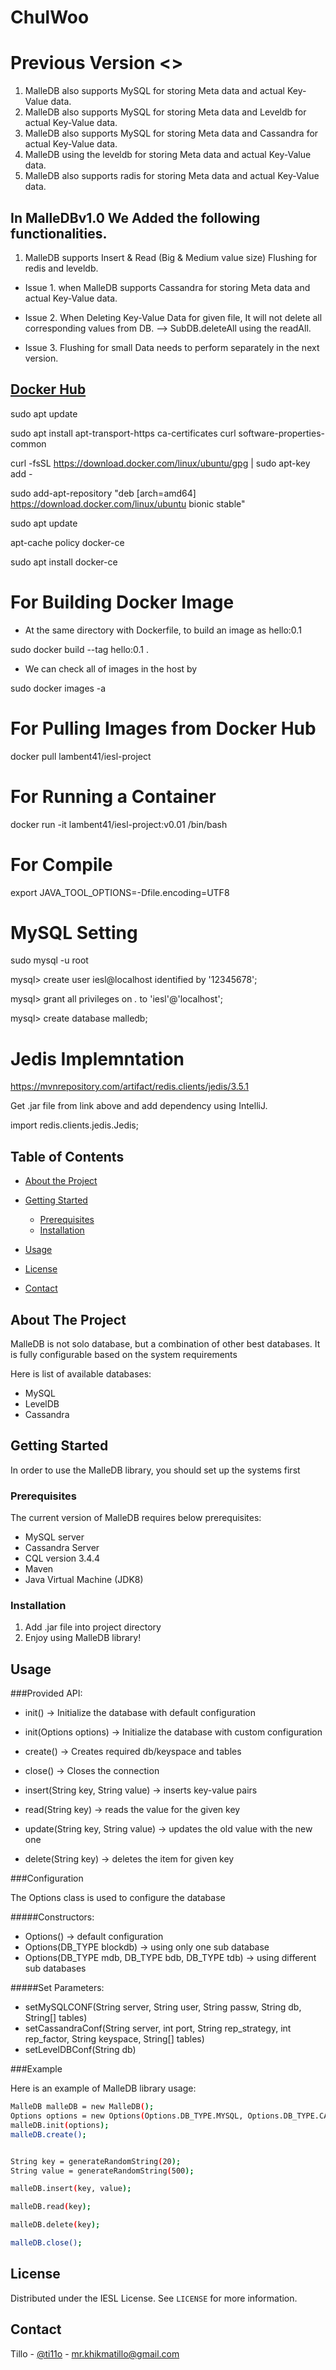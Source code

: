 # ChulWoo

# Previous Version <<MalleDB>>
1. MalleDB also supports MySQL for storing Meta data and actual Key-Value data.
2. MalleDB also supports MySQL for storing Meta data and Leveldb for actual Key-Value data.
3. MalleDB also supports MySQL for storing Meta data and Cassandra for actual Key-Value data.
4. MalleDB using the leveldb for storing Meta data and actual Key-Value data.
5. MalleDB also supports radis for storing Meta data and actual Key-Value data.

## In MalleDBv1.0 We Added the following functionalities.

1. MalleDB supports Insert & Read (Big & Medium value size) Flushing for redis and leveldb.

* Issue 1. when MalleDB supports Cassandra for storing Meta data and actual Key-Value data.

* Issue 2. When Deleting Key-Value Data for given file, It will not delete all corresponding values from DB. --> 
  SubDB.deleteAll using the readAll.

* Issue 3. Flushing for small Data needs to perform separately in the next version.

## [Docker Hub](https://hub.docker.com/r/lambent41/iesl-project)

sudo apt update

sudo apt install apt-transport-https ca-certificates curl software-properties-common

curl -fsSL https://download.docker.com/linux/ubuntu/gpg | sudo apt-key add -

sudo add-apt-repository "deb [arch=amd64] https://download.docker.com/linux/ubuntu bionic stable"

sudo apt update

apt-cache policy docker-ce

sudo apt install docker-ce

# For Building Docker Image

- At the same directory with Dockerfile, to build an image as hello:0.1

sudo docker build --tag hello:0.1 .
- We can check all of images in the host by

sudo docker images -a

# For Pulling Images from Docker Hub

docker pull lambent41/iesl-project

# For Running a Container
docker run -it lambent41/iesl-project:v0.01 /bin/bash

# For Compile
export JAVA_TOOL_OPTIONS=-Dfile.encoding=UTF8

# MySQL Setting

sudo mysql -u root

mysql> create user iesl@localhost identified by '12345678';

mysql> grant all privileges on *.* to 'iesl'@'localhost';

mysql> create database malledb;

# Jedis Implemntation

https://mvnrepository.com/artifact/redis.clients/jedis/3.5.1

Get .jar file from link above and add dependency using IntelliJ.

import redis.clients.jedis.Jedis;


<!-- TABLE OF CONTENTS -->
## Table of Contents

* [About the Project](#about-the-project)

* [Getting Started](#getting-started)
  * [Prerequisites](#prerequisites)
  * [Installation](#installation)
* [Usage](#usage)
* [License](#license)
* [Contact](#contact)



<!-- ABOUT THE PROJECT -->
## About The Project

MalleDB is not solo database, but a combination of other best databases.
It is fully configurable based on the system requirements

Here is list of available databases:
* MySQL
* LevelDB
* Cassandra

<!-- GETTING STARTED -->
## Getting Started

In order to use the MalleDB library, you should set up the systems first

### Prerequisites

The current version of MalleDB requires below prerequisites:
* MySQL server
* Cassandra Server
* CQL version 3.4.4
* Maven
* Java Virtual Machine (JDK8)


### Installation

1. Add .jar file into project directory
2. Enjoy using MalleDB library!

<!-- USAGE EXAMPLES -->
## Usage

###Provided API:

* init() -> Initialize the database with default configuration
* init(Options options) -> Initialize the database with custom configuration
* create() -> Creates required db/keyspace and tables
* close() -> Closes the connection


* insert(String key, String value) -> inserts key-value pairs
* read(String key) -> reads the value for the given key
* update(String key, String value) -> updates the old value with the new one
* delete(String key) -> deletes the item for given key

###Configuration

The Options class is used to configure the database

#####Constructors:
* Options() -> default configuration
* Options(DB_TYPE blockdb) -> using only one sub database
* Options(DB_TYPE mdb, DB_TYPE bdb, DB_TYPE tdb) -> using different sub databases

#####Set Parameters:
* setMySQLCONF(String server, String user, String passw, String db, String[] tables)
* setCassandraConf(String server, int port, String rep_strategy, int rep_factor, String keyspace, String[] tables)
* setLevelDBConf(String db)

###Example

Here is an example of MalleDB library usage:

```sh
MalleDB malleDB = new MalleDB();
Options options = new Options(Options.DB_TYPE.MYSQL, Options.DB_TYPE.CASSANDRA, Options.DB_TYPE.LEVELDB);
malleDB.init(options);
malleDB.create();


String key = generateRandomString(20);
String value = generateRandomString(500);

malleDB.insert(key, value);

malleDB.read(key);

malleDB.delete(key);

malleDB.close();
```

<!-- LICENSE -->
## License

Distributed under the IESL License. See `LICENSE` for more information.



<!-- CONTACT -->
## Contact

Tillo - [@ti11o](https://github.com/ti11o) - mr.khikmatillo@gmail.com
